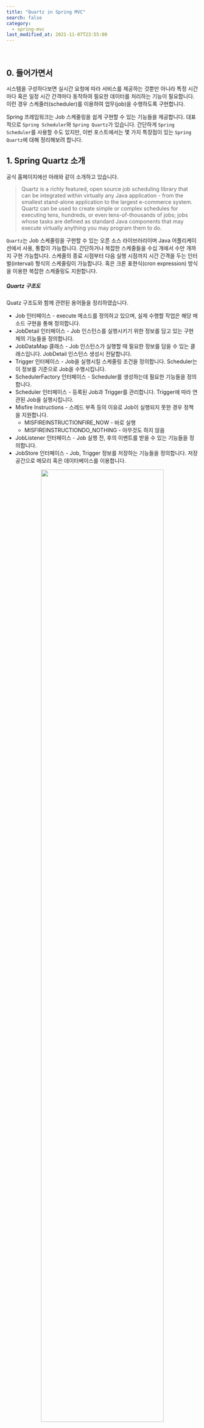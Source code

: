 ```yaml
---
title: "Quartz in Spring MVC"
search: false
category:
  - spring-mvc
last_modified_at: 2021-11-07T23:55:00
---
```


<br>

## 0. 들어가면서
시스템을 구성하다보면 실시간 요청에 따라 서비스를 제공하는 것뿐만 아니라 특정 시간마다 혹은 일정 시간 간격마다 동작하여 필요한 데이터를 처리하는 기능이 필요합니다. 
이런 경우 스케줄러(scheduler)를 이용하여 업무(job)을 수행하도록 구현합니다. 

Spring 프레임워크는 Job 스케줄링을 쉽게 구현할 수 있는 기능들을 제공합니다. 
대표적으로 `Spring Scheduler`와 `Spring Quartz`가 있습니다. 
간단하게 `Spring Scheduler`를 사용할 수도 있지만, 이번 포스트에서는 몇 가지 특장점이 있는 `Spring Quartz`에 대해 정리해보려 합니다.

## 1. Spring Quartz 소개

공식 홈페이지에선 아래와 같이 소개하고 있습니다. 

> Quartz is a richly featured, open source job scheduling library that can be integrated within virtually any Java application - 
> from the smallest stand-alone application to the largest e-commerce system.
> Quartz can be used to create simple or complex schedules for executing tens, hundreds, or even tens-of-thousands of jobs; 
> jobs whose tasks are defined as standard Java components that may execute virtually anything you may program them to do. 

`Quartz`는 Job 스케줄링을 구현할 수 있는 오픈 소스 라이브러리이며 Java 어플리케이션에서 사용, 통합이 가능합니다. 
간단하거나 복잡한 스케줄들을 수십 개에서 수만 개까지 구현 가능합니다. 
스케줄의 종료 시점부터 다음 실행 시점까지 시간 간격을 두는 인터벌(interval) 형식의 스케줄링이 가능합니다. 
혹은 크론 표현식(cron expression) 방식을 이용한 복잡한 스케줄링도 지원합니다. 

##### Quartz 구조도
Quatz 구조도와 함께 관련된 용어들을 정리하였습니다. 
- Job 인터페이스 - execute 메소드를 정의하고 있으며, 실제 수행할 작업은 해당 메소드 구현을 통해 정의합니다.
- JobDetail 인터페이스 - Job 인스턴스를 실행시키기 위한 정보를 담고 있는 구현체의 기능들을 정의합니다.
- JobDataMap 클래스 - Job 인스턴스가 실행할 때 필요한 정보를 담을 수 있는 클래스입니다. JobDetail 인스턴스 생성시 전달합니다.
- Trigger 인터페이스 - Job을 실행시킬 스케줄링 조건을 정의합니다. Scheduler는 이 정보를 기준으로 Job을 수행시킵니다.
- SchedulerFactory 인터페이스 - Scheduler를 생성하는데 필요한 기능들을 정의합니다. 
- Scheduler 인터페이스 - 등록된 Job과 Trigger를 관리합니다. Trigger에 따라 연관된 Job을 실행시킵니다. 
- Misfire Instructions - 스레드 부족 등의 이유로 Job이 실행되지 못한 경우 정책을 지원합니다. 
    - MISFIREINSTRUCTIONFIRE_NOW - 바로 실행
    - MISFIREINSTRUCTIONDO_NOTHING - 아무것도 하지 않음
- JobListener 인터페이스 - Job 실행 전, 후의 이벤트를 받을 수 있는 기능들을 정의합니다.
- JobStore 인터페이스 - Job, Trigger 정보를 저장하는 기능들을 정의합니다. 저장공간으로 메모리 혹은 데이터베이스를 이용합니다. 

<p align="center"><img src="/images/quartz-in-spring-mvc-1.JPG" width="80%"></p>
<center>이미지 출처, https://blog.advenoh.pe.kr/spring/Quartz-Job-Scheduler%EB%9E%80/</center>

### 1.1. Quartz와 Batch는 어떻게 다른가?
저는 `Quartz`에 대해 공부해보기 전인 최근까지도 배치(batch)라는 용어와 혼동하여 사용하였습니다. 
공부하기 전까지는 `Quartz`가 제공하는 기능이 `Batch Job`이라고 생각었는데, 실제 `Quartz`가 제공하는 기능은 `Job Scheduling`입니다. 
둘은 다른 개념이므로 포스트를 이어가기 전에 짚고 넘어가겠습니다. 

##### Job Scheduling
- 특정한 시간에 등록한 작업(job)을 자동으로 실행시키는 일을 의미합니다. 

##### Batch Job
- 일괄처리. 여러 개의 작업(job)을 중단 없이 연속적으로 처리하는 일을 의미합니다. 
- 사용자와의 상호 작용 없이 여러 작업(job)들을 미리 정해진 순서에 따라 일괄적으로 처리합니다. 
- 정기적인 수행을 위해 Job Scheduling 기능을 이용해야 합니다.

### 1.2. Quartz 특장점
- 데이터베이스를 기반으로 클러스터링(clustering) 기능을 제공합니다.
- 시스템의 `failover`와 라운드-로빈(round-robbin) 방식의 분산 처리를 지원합니다.
- 기본적으로 여러가지 플러그인(plug-in)을 제공합니다.
    - ShutdownHookingPlugin - JVM 종료 이벤트를 확인하고 스케줄러에게 종료를 알립니다.
    - LoggingJobHistoryPlugin - Job 실행에 대한 로그를 남깁니다. 

### 1.3. Quratz 단점
- 클러스터링 기능을 제공하지만, 단순한 랜덤(random) 방식이라 완벽한 분산 처리는 안 됩니다. 
- ADMIN UI를 제공하지 않습니다.
- 스케줄링 실행에 대한 이력을 보관하지 않습니다.

## 2. Quartz 구현하기
현재 진행하는 프로젝트의 기술 스택인 Spring MVC(Spring Legacy) 프레임워크를 이용하여 구현하였습니다. 
시간이나 기회가 된다면 Spring Boot 프레임워크를 이용한 구현 예제도 포스트할 예정입니다. 

### 2.1. Cron Expression

> 크론(cron)- 유닉스(Unix) 계열의 Job Scheduler

크론 표현식(cron expression)은 크론 스케줄러에서 사용하는 정규 표현식입니다. 
이 표현식을 이용해 Quartz 스케줄러의 트리거 시간을 지정할 수 있습니다. 

##### Cron Expression Field Set
- 7개의 필드로 구성되어 있습니다.

| 필드명 | 위치 | 값의 허용 범위 | 허용된 특수문자 |
|:---:|:---:|:---:|:---:|
| 초(seconds) | 1번 | 0 ~ 59 | , - * / | 
| 분(minutes) | 2번 | 0 ~ 59 | , - * / | 
| 시(hours) | 3번 | 0 ~ 23 | , - * / | 
| 일(day) | 4번 | 1 ~ 31 | , - * ? / L W | 
| 월(month) | 5번 | 1 ~ 12 or JAN ~ DEC | , - * / | 
| 요일(week) | 6번 | 0 ~ 6 or SUN ~ SAT | , - * ? / L # | 
| 연도(year) | 7번 | empty or 1970 ~ 2099 | , - * / | 

##### 특수문자 의미
- `*` - 모든 값을 의미합니다.
- `?` - 특정한 값이 없음을 의미합니다.
- `-` - 범위를 의미합니다. 월요일에서 수요일은 `MON-WED`으로 표현합니다.
- `,` - 특별한 값일 때만 동작합니다. 월,수,금 실행은 `MON,WED,FRI`으로 표현합니다.
- `/` - 시작시간/단위를 나눠 표현합니다. `0/5` 표현은 0초부터 5초간격으로 실행을 의미합니다.
- `L` - 일 위치에서 사용하면 마지막 일, 요일 위치에서 사용하면 마지막 요일(토요일)입니다.
- `W` - 가장 가까운 평일을 찾습니다. `15W` 표현은 15일에서 가장 가까운 평일을 찾습니다.
- `#` - 몇 째주의 무슨 요일인지 표현합니다. `3#2` 표현은 2번째 주 수요일을 찾습니다. 

##### Cron Expression Example
- 간단한 예시를 통해 이해도를 높혀보겠습니다.

| 표현식 | 빈도 |
|:---|:---|
| 0/5 * * * * ? | 5초마다 실행 |
| 0 0/5 * * * ? | 5분마다 실행 |
| 0 15 10 ? * * | 매일 오전 10시 15분에 실행 |
| 0 15 10 * * ? 2014 | 2014년 동안 매일 오전 10시 15분에 실행 |
| 0 * 14 * * ? | 매일 오후 2시에 시작해서 매 분마다 실행하고 오후 2시 59분에 마지막 실행 |
| 0 0/5 14 * * ? | 매일 오후 2시에 시작해서 5분마다 실행하고 오후 2시 55분에 마지막 실행 |
| 0 0/5 14,18 * * ? | 매일 오후 2시, 6시에 시작해서 5분마다 실행하고 오후 2시 55분, 6시 55분에 마지막 실행 |

### 2.2. pom.xml
전체 XML 파일 내용은 테스트 코드 Github 링크에서 확인할 수 있습니다.
- 다음과 같은 라이브러리가 필요합니다.
- quartz 라이브러리 - Quartz 기능을 사용할 때 필요한 라이브러리

```xml
<project>
    <dependencies>
        ...
        <dependency>
            <groupId>org.quartz-scheduler</groupId>
            <artifactId>quartz</artifactId>
            <version>2.3.0</version>
        </dependency>
    </dependencies>
</project>
```

- spring-context-support - Quartz 지원 스프링 라이브러리

```xml
<project>
    <dependencies>
        ...
        <dependency>
            <groupId>org.springframework</groupId>
            <artifactId>spring-context-support</artifactId>
            <version>${org.springframework-version}</version>
        </dependency>
    </dependencies>
</project>
```

### 2.2. applicaitonContext.xml
Quartz와 관련된 빈(bean) 설정을 하나씩 살펴보도록 하겠습니다. 
전체 XML 파일 내용은 테스트 코드 Github 링크에서 확인할 수 있습니다.

#### 2.2.1. JobDetailFactoryBean 설정
- `JobDetail` 객체를 만드는 `JobDetailFactoryBean` 객체를 정의합니다.
- `jobClass` - Job 역할을 수행할 클래스를 지정합니다.
- `jobDataAsMap` - Job 역할을 수행항 클래스에게 전달할 파라미터를 정의합니다. `setter` 메소드를 통해 전달받습니다. 

```xml
    <bean name="blogJob" class="org.springframework.scheduling.quartz.JobDetailFactoryBean">
        <property name="jobClass" value="blog.in.action.job.BlogJob"/>
        <property name="jobDataAsMap">
            <map>
                <entry key="blogService" value-ref="blobService"/>
            </map>
        </property>
        <property name="durability" value="true"/>
    </bean>
```

#### 2.2.2. CronTriggerFactoryBean 설정
- 작업을 수행할 조건을 정의하고 있는 `Trigger` 객체에 대한 설정입니다. 
- Cron Expression을 사용하는 `CronTriggerFactoryBean` 객체에 대해 정의합니다.
- `jobDetail` - 수행시키는 `jobDetail` 객체를 지정합니다.
- `cronExpression` - 작업을 수행할 조건을 Cron Expression으로 정의합니다.
    - 매 5초마다 동작

```xml
    <bean id="cronTrigger" class="org.springframework.scheduling.quartz.CronTriggerFactoryBean">
        <property name="jobDetail" ref="blogJob"/>
        <property name="cronExpression" value="0/5 * * * * ?"/>
    </bean>
```

#### 2.2.3. SchedulerFactoryBean 설정
- 스케줄러(scheduler)를 생성하는 `SchedulerFactoryBean` 객체에 대해 정의합니다.
- `triggers` - 사용할 트리거들을 지정합니다.

```xml
    <bean class="org.springframework.scheduling.quartz.SchedulerFactoryBean">
        <property name="triggers">
            <list>
                <ref bean="cronTrigger"/>
            </list>
        </property>
    </bean>
```

### 2.3. BlogJob 클래스
- QuartzJobBean 클래스를 구현합니다.
- `executeInternal` 메소드 내부에 수행시킬 기능을 구현합니다.
- `setter` 메소드를 이용해 `blogService` 빈(bean) 객체를 주입받습니다. 

```java
package blog.in.action.job;

import blog.in.action.service.BlogService;
import org.quartz.JobExecutionContext;
import org.quartz.JobExecutionException;
import org.springframework.scheduling.quartz.QuartzJobBean;

public class BlogJob extends QuartzJobBean {

    private BlogService blogService;

    public void setBlogService(BlogService blogService) {
        this.blogService = blogService;
    }

    @Override
    protected void executeInternal(JobExecutionContext jobExecutionContext) throws JobExecutionException {
        try {
            blogService.updateTest();
        } catch (Exception e) {
            e.printStackTrace();
        }
    }
}
```

### 2.4. BlogServiceImpl 클래스
- 빈(bean) 이름을 `blobService`으로 지정합니다. 
- 이름을 지정하지 않는 경우 `jobDataAsMap` 설정시 찾을 수 없다는 에러가 발생합니다.
- 트랜잭션 정상 처리 여부를 확인하기 위해 임의로 예외(exception)을 발생시킵니다.

```java
package blog.in.action.service.impl;

import blog.in.action.dao.BlogDao;
import blog.in.action.service.BlogService;
import java.util.List;
import java.util.Map;
import java.util.Random;
import org.springframework.stereotype.Service;

@Service("blobService")
public class BlogServiceImpl implements BlogService {

    private final BlogDao blogDao;

    public BlogServiceImpl(BlogDao blogDao) {
        this.blogDao = blogDao;
    }

    @Override
    public void updateTest() {
        List<Map<String, Object>> itemList = blogDao.selectTest();
        for (Map<String, Object> item : itemList) {
            blogDao.updateTest(item);
            if (new Random().nextBoolean()) {
                throw new RuntimeException("throw exception");
            }
        }
    }
}
```

### 2.5. BlogDao 인터페이스
- selectTest 메소드 - TB_TEST 테이블 데이터를 조회합니다.
- updateTest 메소드 - TB_TEST 테이블 데이터를 업데이트합니다.

```java
package blog.in.action.dao;

import java.util.List;
import java.util.Map;

public interface BlogDao {

    List<Map<String, Object>> selectTest();

    void updateTest(Map<String, Object> test);
}
```

### 2.6. sql.xml
- updateTest 질의 - 특정 ID를 가지는 데이터의 변경 시점을 업데이트합니다.

```xml
<?xml version="1.0" encoding="UTF-8"?>
<!DOCTYPE mapper PUBLIC "-//mybatis.org//DTD Mapper 3.0//EN" "http://mybatis.org/dtd/mybatis-3-mapper.dtd">

<mapper namespace="blog.in.action.dao.BlogDao">

    <select id="selectTest" resultType="java.util.Map">
        select *
        from TB_TEST
    </select>

    <update id="updateTest" parameterType="java.util.Map">
        update TB_TEST
        set CHANGED_AT = sysdate()
        where id = #{ID}
    </update>

</mapper>
```

## 3. Quartz Scheduler 테스트
- 서버를 동작시킵니다.
- TB_TEST 테이블의 `CHANGED_AT` 항목이 5초마다 갱신되는지 확인합니다.
- 예외(exception)가 발생한 경우에는 `CHANGED_AT` 항목이 갱신되지 않음을 확인합니다.

<p align="center"><img src="/images/quartz-in-spring-mvc-2.gif" width="100%"></p>

#### TEST CODE REPOSITORY
- <https://github.com/Junhyunny/blog-in-action/tree/master/2021-11-07-quartz-in-spring-mvc>

#### REFERENCE
- <https://www.quartz-scheduler.org/overview/>
- <https://sabarada.tistory.com/113>
- [Spring Boot - 스프링 부트 Quartz!][spring-boot-quartz-link]
- [[Quartz-1] Quartz Job Scheduler란?][what-is-quartz-job-link]
- <https://zamezzz.tistory.com/197>
- <https://offbyone.tistory.com/256>
- <http://websystique.com/spring/spring-4-quartz-scheduler-integration-example/>

[spring-boot-quartz-link]: https://kouzie.github.io/spring/Spring-Boot-%EC%8A%A4%ED%94%84%EB%A7%81-%EB%B6%80%ED%8A%B8-Quartz/#%EA%B5%AC%EC%A1%B0
[what-is-quartz-job-link]: <https://blog.advenoh.pe.kr/spring/Quartz-Job-Scheduler%EB%9E%80/>